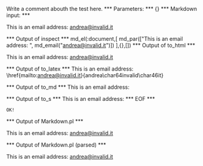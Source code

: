 Write a comment abouth the test here.
*** Parameters: ***
{}
*** Markdown input: ***


This is an email address: <andrea@invalid.it>
	
*** Output of inspect ***
md_el(:document,[
	md_par(["This is an email address: ", md_email("andrea@invalid.it")])
],{},[])
*** Output of to_html ***

<p>This is an email address: <a href='mailto:andrea@invalid.it'>&#097;&#110;&#100;&#114;&#101;&#097;&#064;&#105;&#110;&#118;&#097;&#108;&#105;&#100;&#046;&#105;&#116;</a></p>

*** Output of to_latex ***
This is an email address: \href{mailto:andrea@invalid.it}{andrea\char64invalid\char46it}


*** Output of to_md ***
This is an email address:


*** Output of to_s ***
This is an email address: 
*** EOF ***



	OK!



*** Output of Markdown.pl ***
<p>This is an email address: <a href="&#109;&#x61;&#105;&#108;t&#111;:&#97;&#110;&#100;&#x72;&#101;&#97;&#64;&#x69;n&#118;&#97;&#108;&#105;&#100;&#x2E;i&#116;">&#97;&#110;&#100;&#x72;&#101;&#97;&#64;&#x69;n&#118;&#97;&#108;&#105;&#100;&#x2E;i&#116;</a></p>

*** Output of Markdown.pl (parsed) ***
<p>This is an email address: <a href='&amp;#109;&amp;#x61;&amp;#105;&amp;#108;t&amp;#111;:&amp;#97;&amp;#110;&amp;#100;&amp;#x72;&amp;#101;&amp;#97;&amp;#64;&amp;#x69;n&amp;#118;&amp;#97;&amp;#108;&amp;#105;&amp;#100;&amp;#x2E;i&amp;#116;'>&#97;&#110;&#100;&#x72;&#101;&#97;&#64;&#x69;n&#118;&#97;&#108;&#105;&#100;&#x2E;i&#116;</a
   ></p
 >